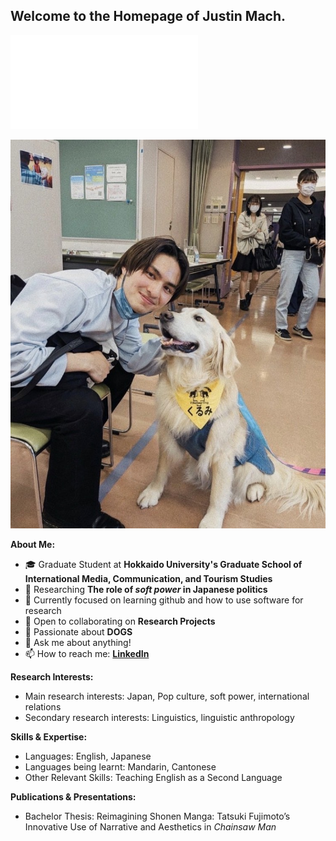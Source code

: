## Welcome to the Homepage of Justin Mach.


**![My CV](/Justin_Mach_English_Teacher_Resume.pdf)**

![image](/S__41164811.jpg)

**About Me:**

* 🎓 Graduate Student at **Hokkaido University's Graduate School of International Media, Communication, and Tourism Studies**
* 🔬 Researching **The role of _soft power_ in Japanese politics**
* 🌱 Currently focused on learning github and how to use software for research
* 👯 Open to collaborating on **Research Projects**
* 🤔 Passionate about **DOGS**
* 💬 Ask me about anything!
* 📫 How to reach me: **[LinkedIn](https://www.linkedin.com/in/justin-m-018a6b132/)**

**Research Interests:**

* Main research interests: Japan, Pop culture, soft power, international relations
* Secondary research interests: Linguistics, linguistic anthropology

**Skills & Expertise:**

* Languages: English, Japanese
* Languages being learnt: Mandarin, Cantonese 
* Other Relevant Skills: Teaching English as a Second Language

**Publications & Presentations:**

* Bachelor Thesis: Reimagining Shonen Manga: Tatsuki Fujimoto’s Innovative Use of Narrative and Aesthetics in _Chainsaw Man_

